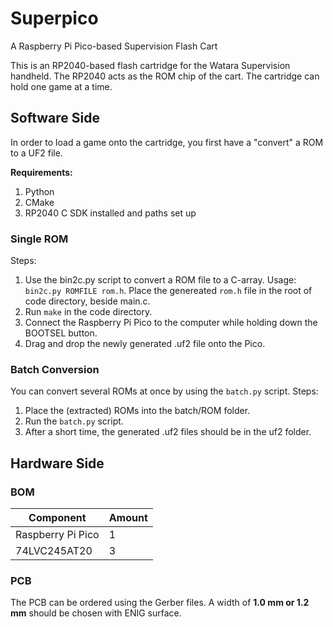 # Superpico
A Raspberry Pi Pico-based Supervision Flash Cart

This is an RP2040-based flash cartridge for the Watara Supervision handheld.
The RP2040 acts as the ROM chip of the cart.
The cartridge can hold one game at a time.

## Software Side
In order to load a game onto the cartridge, you first have a "convert" a ROM to a UF2 file.

**Requirements:**
1. Python
2. CMake
3. RP2040 C SDK installed and paths set up

### Single ROM
Steps:

1. Use the bin2c.py script to convert a ROM file to a C-array. Usage: `bin2c.py ROMFILE rom.h`. Place the genereated `rom.h` file in the root of code directory, beside main.c.
2. Run `make` in the code directory.
3. Connect the Raspberry Pi Pico to the computer while holding down the BOOTSEL button.
4. Drag and drop the newly generated .uf2 file onto the Pico.

### Batch Conversion
You can convert several ROMs at once by using the `batch.py` script.
Steps:

1. Place the (extracted) ROMs into the batch/ROM folder.
2. Run the `batch.py` script.
3. After a short time, the generated .uf2 files should be in the uf2 folder.

## Hardware Side
### BOM
| Component | Amount | 
|-----------|--------|
|Raspberry Pi Pico | 1 |
|74LVC245AT20 | 3 |

### PCB
The PCB can be ordered using the Gerber files. A width of **1.0 mm or 1.2 mm** should be chosen with ENIG surface.
